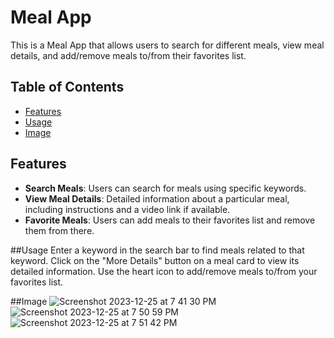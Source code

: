 # Meal App

This is a Meal App that allows users to search for different meals, view meal details, and add/remove meals to/from their favorites list.

## Table of Contents

- [Features](#features)
- [Usage](#usage)
- [Image](#image)

## Features

- **Search Meals**: Users can search for meals using specific keywords.
- **View Meal Details**: Detailed information about a particular meal, including instructions and a video link if available.
- **Favorite Meals**: Users can add meals to their favorites list and remove them from there.

##Usage
Enter a keyword in the search bar to find meals related to that keyword.
Click on the "More Details" button on a meal card to view its detailed information.
Use the heart icon to add/remove meals to/from your favorites list.

##Image
![Screenshot 2023-12-25 at 7 41 30 PM](https://github.com/Sukesh-Hegde/Meal_API/assets/128299015/81ad3280-3efb-49e2-b044-f62f4af8313d)
![Screenshot 2023-12-25 at 7 50 59 PM](https://github.com/Sukesh-Hegde/Meal_API/assets/128299015/f49b241c-a2ef-468f-a3c7-443bf77bec30)
![Screenshot 2023-12-25 at 7 51 42 PM](https://github.com/Sukesh-Hegde/Meal_API/assets/128299015/1ad846b9-3125-470f-8334-e9afe319958f)



